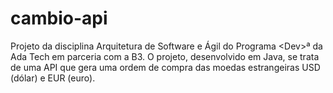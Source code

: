 # cambio-api
Projeto da disciplina Arquitetura de Software e Ágil do Programa &lt;Dev>ª da Ada Tech em parceria com a B3. O projeto, desenvolvido em Java, se trata de uma API que gera uma ordem de compra das moedas estrangeiras USD (dólar) e EUR (euro).
